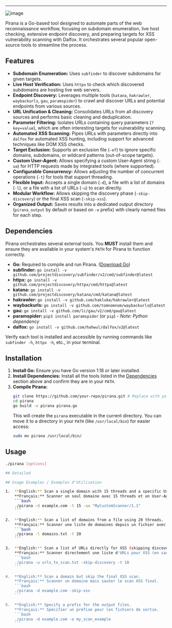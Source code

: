 
---
![image](https://github.com/user-attachments/assets/2c619d80-11d6-4db0-a9f5-0457456f222a)

Pirana is a Go-based tool designed to automate parts of the web reconnaissance workflow, focusing on subdomain enumeration, live host checking, extensive endpoint discovery, and preparing targets for XSS vulnerability scanning with Dalfox. It orchestrates several popular open-source tools to streamline the process.

## Features

*   **Subdomain Enumeration:** Uses `subfinder` to discover subdomains for given targets.
*   **Live Host Verification:** Uses `httpx` to check which discovered subdomains are hosting live web servers.
*   **Endpoint Discovery:** Leverages multiple tools (`katana`, `hakrawler`, `waybackurls`, `gau`, `paramspider`) to crawl and discover URLs and potential endpoints from various sources.
*   **URL Unification & Cleaning:** Consolidates URLs from all discovery sources and performs basic cleaning and deduplication.
*   **Parameter Filtering:** Isolates URLs containing query parameters (`?key=value`), which are often interesting targets for vulnerability scanning.
*   **Automated XSS Scanning:** Pipes URLs with parameters directly into `dalfox` for automated XSS hunting, including support for advanced techniques like DOM XSS checks.
*   **Target Exclusion:** Supports an exclusion file (`-ef`) to ignore specific domains, subdomains, or wildcard patterns (out-of-scope targets).
*   **Custom User-Agent:** Allows specifying a custom User-Agent string (`-ua`) for HTTP requests made by integrated tools (where supported).
*   **Configurable Concurrency:** Allows adjusting the number of concurrent operations (`-t`) for tools that support threading.
*   **Flexible Input:** Accepts a single domain (`-d`), a file with a list of domains (`-l`), or a file with a list of URLs (`-u`) to scan directly.
*   **Modular Workflow:** Allows skipping the discovery phase (`-skip-discovery`) or the final XSS scan (`-skip-xss`).
*   **Organized Output:** Saves results into a dedicated output directory (`pirana_output` by default or based on `-o` prefix) with clearly named files for each step.

## Dependencies

Pirana orchestrates several external tools. You **MUST** install them and ensure they are available in your system's `PATH` for Pirana to function correctly.

*   **Go:** Required to compile and run Pirana. ([Download Go](https://golang.org/dl/))
*   **subfinder:** `go install -v github.com/projectdiscovery/subfinder/v2/cmd/subfinder@latest`
*   **httpx:** `go install -v github.com/projectdiscovery/httpx/cmd/httpx@latest`
*   **katana:** `go install -v github.com/projectdiscovery/katana/cmd/katana@latest`
*   **hakrawler:** `go install -v github.com/hakluke/hakrawler@latest`
*   **waybackurls:** `go install -v github.com/tomnomnom/waybackurls@latest`
*   **gau:** `go install -v github.com/lc/gau/v2/cmd/gau@latest`
*   **paramspider:** `pip3 install paramspider` (or `pip`) - *Note: Python dependency*
*   **dalfox:** `go install -v github.com/hahwul/dalfox/v2@latest`

Verify each tool is installed and accessible by running commands like `subfinder -h`, `httpx -h`, etc., in your terminal.

## Installation

1.  **Install Go:** Ensure you have Go version 1.18 or later installed.
2.  **Install Dependencies:** Install all the tools listed in the [Dependencies](#dependencies) section above and confirm they are in your `PATH`.
3.  **Compile Pirana:**
    ```bash
    git clone https://github.com/your-repo/pirana.git # Replace with your repo URL if applicable
    cd pirana
    go build -o pirana pirana.go
    ```
    This will create the `pirana` executable in the current directory. You can move it to a directory in your `PATH` (like `/usr/local/bin`) for easier access:
    ```bash
    sudo mv pirana /usr/local/bin/
    ```

## Usage

```bash
./pirana [options]

## Detailed

## Usage Examples / Exemples d'Utilisation

1.  **English:** Scan a single domain with 15 threads and a specific User-Agent.
    **Français:** Scanner un seul domaine avec 15 threads et un User-Agent spécifique.
    ```bash
    ./pirana -d example.com -t 15 -ua "MyCustomScanner/1.1"
    ```

2.  **English:** Scan a list of domains from a file using 20 threads.
    **Français:** Scanner une liste de domaines depuis un fichier avec 20 threads.
    ```bash
    ./pirana -l domains.txt -t 20
    ```

3.  **English:** Scan a list of URLs directly for XSS (skipping discovery) using 10 threads.
    **Français:** Scanner directement une liste d'URLs pour XSS (en sautant la découverte) avec 10 threads.
    ```bash
    ./pirana -u urls_to_scan.txt -skip-discovery -t 10
    ```

4.  **English:** Scan a domain but skip the final XSS scan.
    **Français:** Scanner un domaine mais sauter le scan XSS final.
    ```bash
    ./pirana -d example.com -skip-xss
    ```

5.  **English:** Specify a prefix for the output files.
    **Français:** Spécifier un préfixe pour les fichiers de sortie.
    ```bash
    ./pirana -d example.com -o my_scan_example
    ```
